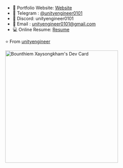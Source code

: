 <div style="flex: 1; flex-direction: column;">

- 📂 Portfolio Website: [Website](https://unityengineer0101.github.io/)
- 💬 Telegram : [@unityengineer0101](https://t.me/unityengineer0101)
- 💬 Discord: unityengineer0101
- 💌 Email : [unityengineer0101@gmail.com](mailto:unityengineer0101@gmail.com)
- 💻 Online Resume: [Resume](https://drive.google.com/file/d/1eKQ4FGnpG1WIFByjQ5hxDqtwNPyQTODs/view?usp=sharing)

⭐️ From [unityengineer](https://github.com/unityengineer0101)
</div>

<a href="https://app.daily.dev/bounthiemxaysongkham"><img src="https://api.daily.dev/devcards/v2/DRdoiYCVJfjKUgzVCQ270.png?type=default&r=by3" width="356" alt="Bounthiem Xaysongkham's Dev Card"/></a>